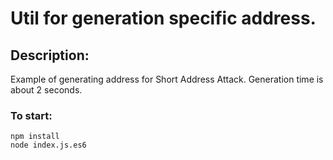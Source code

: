# Util for generation specific address. 

## Description:
Example of generating address for Short Address Attack. Generation time is about 2 seconds.

### To start:
```
npm install
node index.js.es6
```